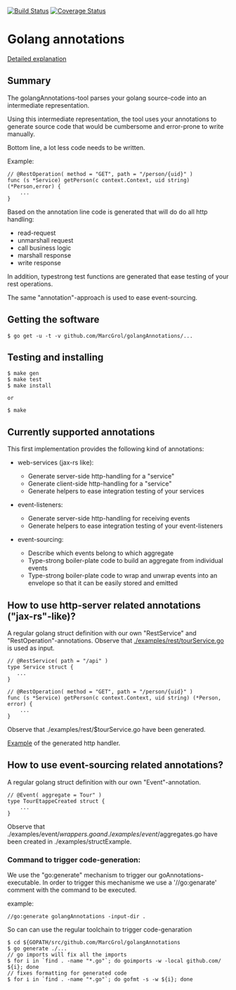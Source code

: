 [![Build Status](https://travis-ci.org/MarcGrol/golangAnnotations.svg?branch=master)](https://travis-ci.org/MarcGrol/golangAnnotations)
[![Coverage Status](https://coveralls.io/repos/github/MarcGrol/golangAnnotations/badge.svg)](https://coveralls.io/github/MarcGrol/golangAnnotations)
# Golang annotations

[Detailed explanation](https://github.com/MarcGrol/golangAnnotations/wiki)

## Summary

The golangAnnotations-tool parses your golang source-code into an intermediate representation.

Using this intermediate representation, the tool uses your annotations to generate source code that would be cumbersome and error-prone to write manually.

Bottom line, a lot less code needs to be written.

Example:
    
    // @RestOperation( method = "GET", path = "/person/{uid}" )
    func (s *Service) getPerson(c context.Context, uid string) (*Person,error) {
        ...
    } 

Based on the annotation line code is generated that will do do all http handling:
  - read-request
  - unmarshall request
  - call business logic
  - marshall response
  - write response 

In addition, typestrong test functions are generated that ease testing of your rest operations.

The same "annotation"-approach is used to ease event-sourcing.

## Getting the software

    $ go get -u -t -v github.com/MarcGrol/golangAnnotations/...

## Testing and installing

    $ make gen
    $ make test
    $ make install
    
    or
    
    $ make

## Currently supported annotations

This first implementation provides the following kind of annotations:
- web-services (jax-rs like):
    - Generate server-side http-handling for a "service"
    - Generate client-side http-handling for a "service"
    - Generate helpers to ease integration testing of your services

- event-listeners:
    - Generate server-side http-handling for receiving events
    - Generate helpers to ease integration testing of your event-listeners

- event-sourcing:
    - Describe which events belong to which aggregate
    - Type-strong boiler-plate code to build an aggregate from individual events
    - Type-strong boiler-plate code to wrap and unwrap events into an envelope so that it can be easily stored and emitted

## How to use http-server related annotations ("jax-rs"-like)?

A regular golang struct definition with our own "RestService" and "RestOperation"-annotations. Observe that [./examples/rest/tourService.go](./examples/rest/tourService.go) is used as input.

    // @RestService( path = "/api" )
    type Service struct {
       ...
    }
    
    // @RestOperation( method = "GET", path = "/person/{uid}" )
    func (s *Service) getPerson(c context.Context, uid string) (*Person, error) {
        ...
    }        

Observe that ./examples/rest/$tourService.go have been generated.

[Example](https://github.com/MarcGrol/golangAnnotations/wiki/example-of-generated-code) of the generated http handler.

## How to use event-sourcing related annotations?

A regular golang struct definition with our own "Event"-annotation.
    
    // @Event( aggregate = Tour" )
    type TourEtappeCreated struct {
        ...
    }        

Observe that ./examples/event/$wrappers.go and ./examples/event/$aggregates.go have been created in ./examples/structExample.

### Command to trigger code-generation:

We use the "go:generate" mechanism to trigger our goAnnotations-executable.
In order to trigger this mechanisme we use a '//go:genarate' comment with the command to be executed.

example:

    //go:generate golangAnnotations -input-dir .

So can can use the regular toolchain to trigger code-genaration

    $ cd ${GOPATH/src/github.com/MarcGrol/golangAnnotations
    $ go generate ./...
    // go imports will fix all the imports
    $ for i in `find . -name "*.go"`; do goimports -w -local github.com/ ${i}; done
    // fixes formatting for generated code
    $ for i in `find . -name "*.go"`; do gofmt -s -w ${i}; done
    
